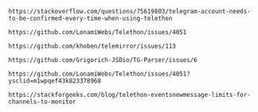 ```code
https://stackoverflow.com/questions/75619803/telegram-account-needs-to-be-confirmed-every-time-when-using-telethon
```

```code
https://github.com/LonamiWebs/Telethon/issues/4051
```

```code
https://github.com/khoben/telemirror/issues/113
```

```code
https://github.com/Grigorich-JSDio/TG-Parser/issues/6
```

```code
https://github.com/LonamiWebs/Telethon/issues/4051?ysclid=m1wpqef43k823378968
```

```code
https://stackforgeeks.com/blog/telethon-eventsnewmessage-limits-for-channels-to-monitor
```

